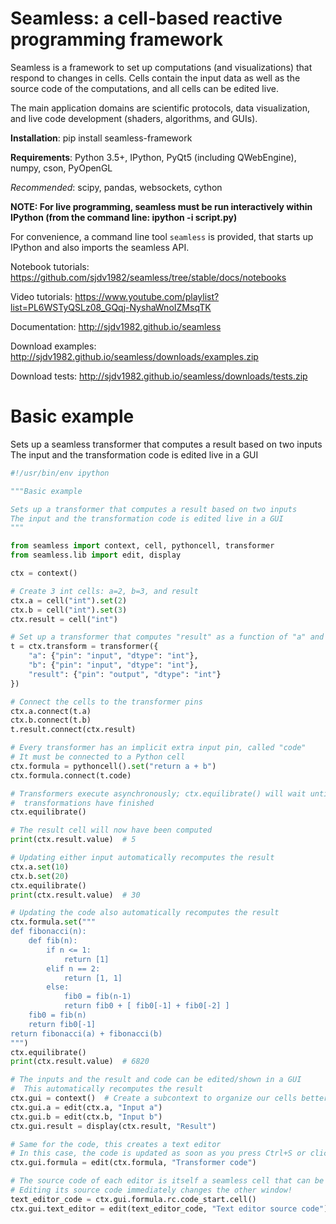 Seamless: a cell-based reactive programming framework
=====================================================

Seamless is a framework to set up computations (and visualizations) that respond
to changes in cells. Cells contain the input data as well as the source code of
the computations, and all cells can be edited live.

The main application domains are scientific protocols, data visualization, and
live code development (shaders, algorithms, and GUIs).

**Installation**: pip install seamless-framework

**Requirements**: Python 3.5+, IPython, PyQt5 (including QWebEngine),
 numpy, cson, PyOpenGL

*Recommended*: scipy, pandas, websockets, cython

**NOTE: For live programming, seamless must be run interactively within
IPython (from the command line: ipython -i script.py)**

For convenience, a command line tool ``seamless`` is provided, that starts up
IPython and also imports the seamless API.

Notebook tutorials: https://github.com/sjdv1982/seamless/tree/stable/docs/notebooks

Video tutorials: https://www.youtube.com/playlist?list=PL6WSTyQSLz08_GQqj-NyshaWnoIZMsqTK

Documentation: http://sjdv1982.github.io/seamless

Download examples: http://sjdv1982.github.io/seamless/downloads/examples.zip

Download tests: http://sjdv1982.github.io/seamless/downloads/tests.zip

Basic example
=============

Sets up a seamless transformer that computes a result based on two inputs
The input and the transformation code is edited live in a GUI

```python
#!/usr/bin/env ipython

"""Basic example

Sets up a transformer that computes a result based on two inputs
The input and the transformation code is edited live in a GUI
"""

from seamless import context, cell, pythoncell, transformer
from seamless.lib import edit, display

ctx = context()

# Create 3 int cells: a=2, b=3, and result
ctx.a = cell("int").set(2)
ctx.b = cell("int").set(3)
ctx.result = cell("int")

# Set up a transformer that computes "result" as a function of "a" and "b"
t = ctx.transform = transformer({
    "a": {"pin": "input", "dtype": "int"},
    "b": {"pin": "input", "dtype": "int"},
    "result": {"pin": "output", "dtype": "int"}
})

# Connect the cells to the transformer pins
ctx.a.connect(t.a)
ctx.b.connect(t.b)
t.result.connect(ctx.result)

# Every transformer has an implicit extra input pin, called "code"
# It must be connected to a Python cell
ctx.formula = pythoncell().set("return a + b")
ctx.formula.connect(t.code)

# Transformers execute asynchronously; ctx.equilibrate() will wait until all
#  transformations have finished
ctx.equilibrate()

# The result cell will now have been computed
print(ctx.result.value)  # 5

# Updating either input automatically recomputes the result
ctx.a.set(10)
ctx.b.set(20)
ctx.equilibrate()
print(ctx.result.value)  # 30

# Updating the code also automatically recomputes the result
ctx.formula.set("""
def fibonacci(n):
    def fib(n):
        if n <= 1:
            return [1]
        elif n == 2:
            return [1, 1]
        else:
            fib0 = fib(n-1)
            return fib0 + [ fib0[-1] + fib0[-2] ]
    fib0 = fib(n)
    return fib0[-1]
return fibonacci(a) + fibonacci(b)
""")
ctx.equilibrate()
print(ctx.result.value)  # 6820

# The inputs and the result and code can be edited/shown in a GUI
#  This automatically recomputes the result
ctx.gui = context()  # Create a subcontext to organize our cells better
ctx.gui.a = edit(ctx.a, "Input a")
ctx.gui.b = edit(ctx.b, "Input b")
ctx.gui.result = display(ctx.result, "Result")

# Same for the code, this creates a text editor
# In this case, the code is updated as soon as you press Ctrl+S or click "Save"
ctx.gui.formula = edit(ctx.formula, "Transformer code")

# The source code of each editor is itself a seamless cell that can be edited
# Editing its source code immediately changes the other window!
text_editor_code = ctx.gui.formula.rc.code_start.cell()
ctx.gui.text_editor = edit(text_editor_code, "Text editor source code")
```
